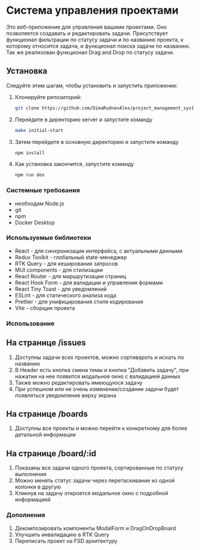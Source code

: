 # Система управления проектами

Это веб-приложение для управления вашими проектами. Оно позволяется создавать и редактировать задачи.
Присутствует функционал фильтрации по статусу задачи и по названию проекта,
к которому относится задача, и функционал поиска задачи по названию.
Так же реализован функционал Drag and Drop по статусу задачи.

## Установка
Следуйте этим шагам, чтобы установить и запустить приложение:
1. Клонируйте репозиторий:
   ```bash
   git clone https://github.com/DimaRudnevAlex/project_management_systems.git
2. Перейдите в директорию server и запустите команду
   ```bash
   make initial-start
3. Затем перейдите в основную директорию и запустите команду
   ```bash
   npm install
4. Как установка закончится, запустите команду
   ```bash
   npm run dev

### Системные требования
- необходим Node.js
- git
- npm
- Docker Desktop

### Используемые библиотеки
- React - для синхронизации интерфейса, с актуальными данными
- Redux Toolkit - глобальный state-менеджер
- RTK Query - для кеширования запросов
- MUI components - для стилизации
- React Router - для маршрутизации страниц
- React Hook Form - для валидации и управления формами
- React Tiny Toast - для уведомлений
- ESLint - для статического анализа кода
- Prettier - для унифицирования стиля кодирования
- Vite - сборщик проекта

### Использование

## На странице /issues
1. Доступны задачи всех проектов, можно сортивароть и искать по названию
2. В Header есть кнопка смена темы и кнопка "Добавить задачу", при нажатии на нее
   появится модальное окно с валидацией данных
3. Также можно редактировать имеющуюся задачу
4. При успешном или не очень изменении/создании задачи будет появляться уведомление верху экрана
## На странице /boards
1. Доступны все проекты и можно перейти к конкретному для более детальной информации
## На странице /board/:id
1. Показаны все задачи одного проекта, сортированные по статусу выполнения
2. Можно менять статус задачи через перетаскивание из одной колонки в другую
3. Кликнув на задачу откроется модальное окно с подробной информацией


### Дополнения
1. Декомпозировать компоненты ModalForm и DragOnDropBoard
2. Улучшить инвалидацию в RTK Query
3. Переписать проект на FSD архитектуру


